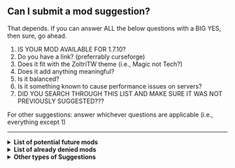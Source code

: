 ## Can I submit a mod suggestion?

That depends. If you can answer ALL the below questions with a BIG YES, then sure, go ahead.

1. IS YOUR MOD AVAILABLE FOR 1.7.10?
2. Do you have a link? (preferrably curseforge)
3. Does it fit with the ZoltriTW theme (i.e., Magic not Tech?)
4. Does it add anything meaningful?
5. Is it balanced?
6. Is it something known to cause performance issues on servers?
7. DID YOU SEARCH THROUGH THIS LIST AND MAKE SURE IT WAS NOT PREVIOUSLY SUGGESTED???

For other suggestions: answer whichever questions are applicable (i.e., everything except 1)  
___

<details>
  <summary><b>List of potential future mods </b></summary>  
    
[Clay Soldiers](https://minecraft.curseforge.com/projects/clay-soldiers-mod?gameCategorySlug=mc-mods&projectID=227543) - Fun mod, but doesn't add anything crazy, unsure of performance on server, needs further testing  
[Chromaticraft](https://minecraft.curseforge.com/projects/chromaticraft?gameCategorySlug=mc-mods&projectID=235590) - Waiting for updates  
[Archmagus](https://minecraft.curseforge.com/projects/archmagus?gameCategorySlug=mc-mods&projectID=223126) - Need testings  

**Dimension Mods:**  
[Erebus](https://minecraft.curseforge.com/projects/the-erebus?gameCategorySlug=mc-mods&projectID=220698) - Biome IDs conflict, and cannot exceed 127 (BOP uses up to 122, and Erebus uses 8), need additional libraries  
[Aether 2](https://minecraft.curseforge.com/projects/the-aether-ii) - potential performance issues, but maybe sometime in the future?  
[TragicMC 2](https://minecraft.curseforge.com/projects/tragicmc2?gameCategorySlug=mc-mods&projectID=74378) - looks really fun, some balance issues, performance issues  
</details>  

<details>
  <summary><b>List of already denied mods </b></summary>  
    
(Unbalanced means server admins have decided this.  Disagree all you want but don't argue, it won't help)

AbyssalCraft - Previously had it, performance issues  
Advanced Energistics - Not Thematically Appropriate  
Aether Legacy (and Aether I) - Underwhelming/Meaningless/Unbalanced  
Any Gun/tanks/missile/rockets mod - cmon  
Any mod that is based off a movie/tv show/other video game - Meaningless/Not Thematically Appropriate/Fuck you  
Archimedes Ships - Performance Issues  
Ars Magica - Unbalanced  
Astral Sorcery - No 1.7.10 version  
Backpack mod - Meaningless  
Block armor - Not Thematically Appropriate  
Blood Magic - Had it, cycled it out  
Botanical Addons - Meaningless :(  
Builders wands/Building Tools - Meaningless  
Carpenters Blocks - Performance Issues  
Chisel and Bits - Performance Issues  
Chromitcraft - Performance Issues (idk what this is meant to be)  
CopiousDogs - Broken/Performance Issues  
Dab mod - fuck you  
Decocraft - Performance Issues  
Dimensional Doors - Redundant to Mirror Dim/No 1.7.10  
Druidry - Meaningless/Unfinished at 1.7.10  
Evilcraft - Had it, cycled it out  
Extra Util - Not Thematically Appropriate   
Gadomancy - Performance Issues  
Iron chests - Meaningless   
JeweleryCraft - Meaningless  
Magical Crops/farmable ores - Unbalanced  
Mr. Crayfish - Unbalanced  
Necromancy - Meaningless/Not Thematically Appropriate/Kinda a joke mod  
NiftyBlocks - Redundant (Pam's for food, Chisel for deco)  
Open Blocks - Not Thematically Appropriate  
Other flight mods - Meaningless  
Project E - Not Thematically Appropriate  
Sanguimancy - Broken   
Silent's Gems - Unbalanced  
Simple robots - Not Thematically Appropriate  
Simply magic - Performance Issues/Underdeveloped   
Thaumaturgical Knowledge - Only adds 1 thing  
Thaumic Bases - Unbalanced
Thaumic Energistics - Advanced energistics is a dependency
Tinker's construct - Not Thematically Appropriate  
Waystones/teleport mod - Meaningless  
Electroblob's Wizardry - Performance Issues  
</details>  

<details>
  <summary><b>Other types of Suggestions  </b></summary>  
    
ANY OTHER WAY TO RTP - Modded world generation messes up RTP. Deal with it.  
Buying bat eggs - just work for em yall are lazy  
Warp books - Unbalanced, there are plenty of ways to get places  
Turning on keepinventory - Unbalanced, PVP should have some reward for victory, vanilla default has keepinv off  
removing the blood poppies in spawn - Unbalanced, we want them there  
adding dragon eggs to shop - Unbalanced, not meant to be free  
other music bots - Performance Issues (and we're not listening... LA LA LA)  
being able to sell more items - Sell it in market  
more items should be sold in Spawn - No, you're meant to find some things, not buy everything that comes to mind  
</details>
